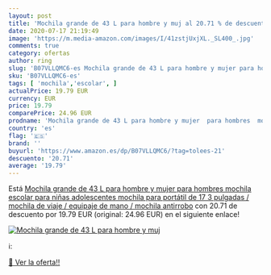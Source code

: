 ```yaml
---
layout: post
title: 'Mochila grande de 43 L para hombre y muj al 20.71 % de descuento'
date: 2020-07-17 21:19:49
image: 'https://m.media-amazon.com/images/I/41zstjUxjXL._SL400_.jpg'
comments: true
category: ofertas
author: ring
slug: 'B07VLLQMC6-es Mochila grande de 43 L para hombre y mujer para hombres...'
sku: 'B07VLLQMC6-es'
tags: [ 'mochila','escolar', ]
actualPrice: 19.79 EUR
currency: EUR
price: 19.79
comparePrice: 24.96 EUR
prodname: 'Mochila grande de 43 L para hombre y mujer  para hombres  mochila escolar para niñas  adolescentes  mochila para portátil de 17 3 pulgadas / mochila de viaje / equipaje de mano / mochila antirrobo'
country: 'es'
flag: '🇪🇸'
brand: ''
buyurl: 'https://www.amazon.es/dp/B07VLLQMC6/?tag=tolees-21'
descuento: '20.71'
average: '19.79'
---
```


Está [Mochila grande de 43 L para hombre y mujer  para hombres  mochila escolar para niñas  adolescentes  mochila para portátil de 17 3 pulgadas / mochila de viaje / equipaje de mano / mochila antirrobo](https://www.amazon.es/dp/B07VLLQMC6/?tag=tolees-21) con 20.71 de descuento por 19.79 EUR (original: 24.96 EUR) en el siguiente enlace!

[![Mochila grande de 43 L para hombre y muj](https://m.media-amazon.com/images/I/41zstjUxjXL._SL400_.jpg)](https://www.amazon.es/dp/B07VLLQMC6/?tag=tolees-21)

ℹ️:


[🛒 Ver la oferta!!](https://www.amazon.es/dp/B07VLLQMC6/?tag=tolees-21)
